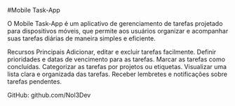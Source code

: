 #Mobile Task-App

O Mobile Task-App é um aplicativo de gerenciamento de tarefas projetado para dispositivos móveis, 
que permite aos usuários organizar e acompanhar suas tarefas diárias de maneira simples e eficiente.

Recursos Principais
Adicionar, editar e excluir tarefas facilmente.
Definir prioridades e datas de vencimento para as tarefas.
Marcar as tarefas como concluídas.
Categorizar as tarefas por projetos ou etiquetas.
Visualizar uma lista clara e organizada das tarefas.
Receber lembretes e notificações sobre tarefas pendentes.




GitHub: github.com/Nol3Dev

